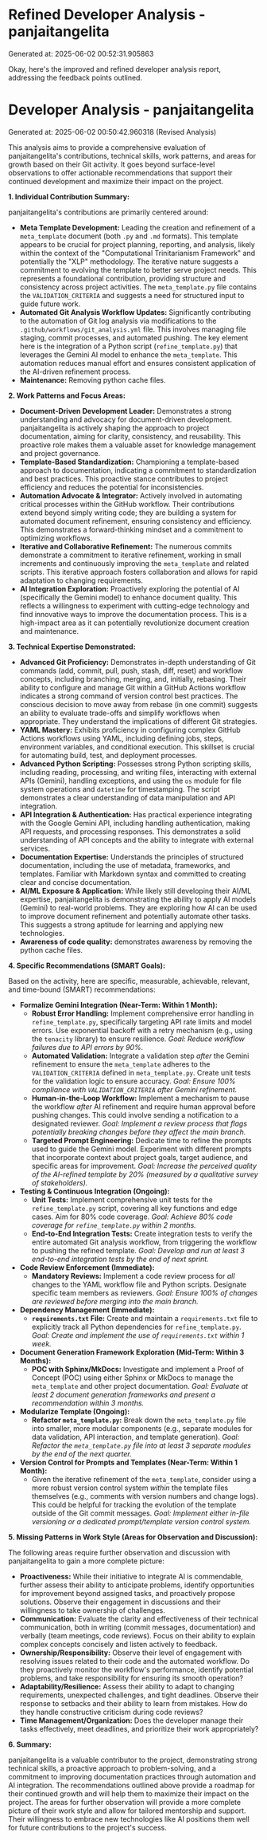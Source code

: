# Refined Developer Analysis - panjaitangelita
Generated at: 2025-06-02 00:52:31.905863

Okay, here's the improved and refined developer analysis report, addressing the feedback points outlined.

# Developer Analysis - panjaitangelita
Generated at: 2025-06-02 00:50:42.960318 (Revised Analysis)

This analysis aims to provide a comprehensive evaluation of panjaitangelita's contributions, technical skills, work patterns, and areas for growth based on their Git activity. It goes beyond surface-level observations to offer actionable recommendations that support their continued development and maximize their impact on the project.

**1. Individual Contribution Summary:**

panjaitangelita's contributions are primarily centered around:

*   **Meta Template Development:** Leading the creation and refinement of a `meta_template` document (both `.py` and `.md` formats). This template appears to be crucial for project planning, reporting, and analysis, likely within the context of the "Computational Trinitarianism Framework" and potentially the "XLP" methodology. The iterative nature suggests a commitment to evolving the template to better serve project needs. This represents a foundational contribution, providing structure and consistency across project activities. The `meta_template.py` file contains the `VALIDATION_CRITERIA` and suggests a need for structured input to guide future work.
*   **Automated Git Analysis Workflow Updates:** Significantly contributing to the automation of Git log analysis via modifications to the `.github/workflows/git_analysis.yml` file. This involves managing file staging, commit processes, and automated pushing. The key element here is the integration of a Python script (`refine_template.py`) that leverages the Gemini AI model to enhance the `meta_template`. This automation reduces manual effort and ensures consistent application of the AI-driven refinement process.
*   **Maintenance:** Removing python cache files.

**2. Work Patterns and Focus Areas:**

*   **Document-Driven Development Leader:** Demonstrates a strong understanding and advocacy for document-driven development. panjaitangelita is actively shaping the approach to project documentation, aiming for clarity, consistency, and reusability. This proactive role makes them a valuable asset for knowledge management and project governance.
*   **Template-Based Standardization:** Championing a template-based approach to documentation, indicating a commitment to standardization and best practices. This proactive stance contributes to project efficiency and reduces the potential for inconsistencies.
*   **Automation Advocate & Integrator:** Actively involved in automating critical processes within the GitHub workflow. Their contributions extend beyond simply writing code; they are building a system for automated document refinement, ensuring consistency and efficiency. This demonstrates a forward-thinking mindset and a commitment to optimizing workflows.
*   **Iterative and Collaborative Refinement:** The numerous commits demonstrate a commitment to iterative refinement, working in small increments and continuously improving the `meta_template` and related scripts. This iterative approach fosters collaboration and allows for rapid adaptation to changing requirements.
*   **AI Integration Exploration:** Proactively exploring the potential of AI (specifically the Gemini model) to enhance document quality. This reflects a willingness to experiment with cutting-edge technology and find innovative ways to improve the documentation process. This is a high-impact area as it can potentially revolutionize document creation and maintenance.

**3. Technical Expertise Demonstrated:**

*   **Advanced Git Proficiency:** Demonstrates in-depth understanding of Git commands (add, commit, pull, push, stash, diff, reset) and workflow concepts, including branching, merging, and, initially, rebasing.  Their ability to configure and manage Git within a GitHub Actions workflow indicates a strong command of version control best practices. The conscious decision to move away from rebase (in one commit) suggests an ability to evaluate trade-offs and simplify workflows when appropriate. They understand the implications of different Git strategies.
*   **YAML Mastery:** Exhibits proficiency in configuring complex GitHub Actions workflows using YAML, including defining jobs, steps, environment variables, and conditional execution. This skillset is crucial for automating build, test, and deployment processes.
*   **Advanced Python Scripting:** Possesses strong Python scripting skills, including reading, processing, and writing files, interacting with external APIs (Gemini), handling exceptions, and using the `os` module for file system operations and `datetime` for timestamping. The script demonstrates a clear understanding of data manipulation and API integration.
*   **API Integration & Authentication:** Has practical experience integrating with the Google Gemini API, including handling authentication, making API requests, and processing responses. This demonstrates a solid understanding of API concepts and the ability to integrate with external services.
*   **Documentation Expertise:** Understands the principles of structured documentation, including the use of metadata, frameworks, and templates. Familiar with Markdown syntax and committed to creating clear and concise documentation.
*   **AI/ML Exposure & Application:** While likely still developing their AI/ML expertise, panjaitangelita is demonstrating the ability to apply AI models (Gemini) to real-world problems. They are exploring how AI can be used to improve document refinement and potentially automate other tasks. This suggests a strong aptitude for learning and applying new technologies.
*   **Awareness of code quality:** demonstrates awareness by removing the python cache files.

**4. Specific Recommendations (SMART Goals):**

Based on the activity, here are specific, measurable, achievable, relevant, and time-bound (SMART) recommendations:

*   **Formalize Gemini Integration (Near-Term: Within 1 Month):**
    *   **Robust Error Handling:** Implement comprehensive error handling in `refine_template.py`, specifically targeting API rate limits and model errors. Use exponential backoff with a retry mechanism (e.g., using the `tenacity` library) to ensure resilience. *Goal: Reduce workflow failures due to API errors by 90%.*
    *   **Automated Validation:** Integrate a validation step *after* the Gemini refinement to ensure the `meta_template` adheres to the `VALIDATION_CRITERIA` defined in `meta_template.py`. Create unit tests for the validation logic to ensure accuracy. *Goal: Ensure 100% compliance with `VALIDATION_CRITERIA` after Gemini refinement.*
    *   **Human-in-the-Loop Workflow:** Implement a mechanism to pause the workflow *after* AI refinement and require human approval before pushing changes. This could involve sending a notification to a designated reviewer. *Goal: Implement a review process that flags potentially breaking changes before they affect the main branch.*
    *   **Targeted Prompt Engineering:** Dedicate time to refine the prompts used to guide the Gemini model. Experiment with different prompts that incorporate context about project goals, target audience, and specific areas for improvement. *Goal: Increase the perceived quality of the AI-refined template by 20% (measured by a qualitative survey of stakeholders).*
*   **Testing & Continuous Integration (Ongoing):**
    *   **Unit Tests:** Implement comprehensive unit tests for the `refine_template.py` script, covering all key functions and edge cases. Aim for 80% code coverage. *Goal: Achieve 80% code coverage for `refine_template.py` within 2 months.*
    *   **End-to-End Integration Tests:** Create integration tests to verify the entire automated Git analysis workflow, from triggering the workflow to pushing the refined template. *Goal: Develop and run at least 3 end-to-end integration tests by the end of next sprint.*
*   **Code Review Enforcement (Immediate):**
    *   **Mandatory Reviews:** Implement a code review process for *all* changes to the YAML workflow file and Python scripts. Designate specific team members as reviewers. *Goal: Ensure 100% of changes are reviewed before merging into the main branch.*
*   **Dependency Management (Immediate):**
    *   **`requirements.txt` File:** Create and maintain a `requirements.txt` file to explicitly track all Python dependencies for `refine_template.py`. *Goal: Create and implement the use of `requirements.txt` within 1 week.*
*   **Document Generation Framework Exploration (Mid-Term: Within 3 Months):**
    *   **POC with Sphinx/MkDocs:** Investigate and implement a Proof of Concept (POC) using either Sphinx or MkDocs to manage the `meta_template` and other project documentation. *Goal: Evaluate at least 2 document generation frameworks and present a recommendation within 3 months.*
*   **Modularize Template (Ongoing):**
    *   **Refactor `meta_template.py`:** Break down the `meta_template.py` file into smaller, more modular components (e.g., separate modules for data validation, API interaction, and template generation). *Goal: Refactor the `meta_template.py` file into at least 3 separate modules by the end of the next quarter.*
*   **Version Control for Prompts and Templates (Near-Term: Within 1 Month):**
      * Given the iterative refinement of the `meta_template`, consider using a more robust version control system *within* the template files themselves (e.g., comments with version numbers and change logs). This could be helpful for tracking the evolution of the template outside of the Git commit messages. *Goal: Implement either in-file versioning or a dedicated prompt/template version control system.*

**5. Missing Patterns in Work Style (Areas for Observation and Discussion):**

The following areas require further observation and discussion with panjaitangelita to gain a more complete picture:

*   **Proactiveness:** While their initiative to integrate AI is commendable, further assess their ability to anticipate problems, identify opportunities for improvement beyond assigned tasks, and proactively propose solutions. Observe their engagement in discussions and their willingness to take ownership of challenges.
*   **Communication:** Evaluate the clarity and effectiveness of their technical communication, both in writing (commit messages, documentation) and verbally (team meetings, code reviews).  Focus on their ability to explain complex concepts concisely and listen actively to feedback.
*   **Ownership/Responsibility:** Observe their level of engagement with resolving issues related to their code and the automated workflow.  Do they proactively monitor the workflow's performance, identify potential problems, and take responsibility for ensuring its smooth operation?
*   **Adaptability/Resilience:** Assess their ability to adapt to changing requirements, unexpected challenges, and tight deadlines. Observe their response to setbacks and their ability to learn from mistakes. How do they handle constructive criticism during code reviews?
*    **Time Management/Organization:** Does the developer manage their tasks effectively, meet deadlines, and prioritize their work appropriately?

**6. Summary:**

panjaitangelita is a valuable contributor to the project, demonstrating strong technical skills, a proactive approach to problem-solving, and a commitment to improving documentation practices through automation and AI integration. The recommendations outlined above provide a roadmap for their continued growth and will help them to maximize their impact on the project. The areas for further observation will provide a more complete picture of their work style and allow for tailored mentorship and support.  Their willingness to embrace new technologies like AI positions them well for future contributions to the project's success.
